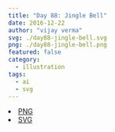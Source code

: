 ```yaml
---
title: "Day 88: Jingle Bell"
date: 2016-12-22
author: "vijay verma"
svg: ./day88-jingle-bell.svg
png: ./day88-jingle-bell.png
featured: false
category:
  - illustration
tags:
  - ai
  - svg
---
```

<li><a href="./day88-jingle-bell.png" download className="btn-png">PNG</a></li>
<li><a href="./day88-jingle-bell.svg" download className="btn-svg">SVG</a></li>
